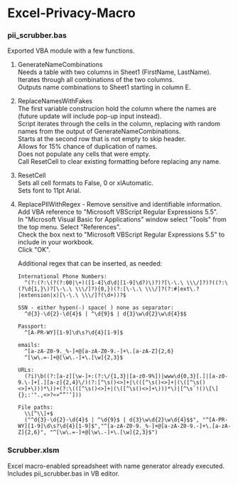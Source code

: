 # Excel-Privacy-Macro

### pii_scrubber.bas
Exported VBA module with a few functions.
1. GenerateNameCombinations  
     Needs a table with two columns in Sheet1 (FirstName, LastName).  
     Iterates through all combinations of the two columns.  
     Outputs name combinations to Sheet1 starting in column E.  
2. ReplaceNamesWithFakes  
     The first variable construcion hold the column where the names are (future update will include pop-up input instead).  
     Script iterates through the cells in the column, replacing with random names from the output of GenerateNameCombinations.  
     Starts at the second row that is not empty to skip header.  
     Allows for 15% chance of duplication of names.  
     Does not populate any cells that were empty.  
     Call ResetCell to clear existing formatting before replacing any name.  
3. ResetCell  
     Sets all cell formats to False, 0 or xlAutomatic.  
     Sets font to 11pt Arial.   
4. ReplacePIIWithRegex - Remove sensitive and identifiable information.  
     Add VBA reference to "Microsoft VBScript Regular Expressions 5.5".  
     In "Microsoft Visual Basic for Applications" window select "Tools" from the top menu. Select "References".  
     Check the box next to "Microsoft VBScript Regular Expressions 5.5" to include in your workbook.  
     Click "OK".  

     Additional regex that can be inserted, as needed:
   
       International Phone Numbers:
         ^(?:(?:\(?(?:00|\+)([1-4]\d\d|[1-9]\d?)\)?)?[\-\.\ \\\/]?)?((?:\(?\d{1,}\)?[\-\.\ \\\/]?){0,})(?:[\-\.\ \\\/]?(?:#|ext\.?|extension|x)[\-\.\ \\\/]?(\d+))?$
        
       SSN - either hypen(-) space( ) none as separator:
         ^d{3}-\d{2}-\d{4}$ | ^\d{9}$ | d{3}\w\d{2}\w\d{4}$$
        
       Passport:
         ^[A-PR-WY][1-9]\d\s?\d{4}[1-9]$
        
       emails:
         ^[a-zA-Z0-9._%-]+@[a-zA-Z0-9.-]+\.[a-zA-Z]{2,6}
         ^[\w\.=-]+@[\w\.-]+\.[\w]{2,3}$
        
       URLs:
         (?i)\b((?:[a-z][\w-]+:(?:\/{1,3}|[a-z0-9%])|www\d{0,3}[.]|[a-z0-9.\-]+[.][a-z]{2,4}\/)(?:[^\s()<>]+|\(([^\s()<>]+|(\([^\s()<>]+\)))*\))+(?:\(([^\s()<>]+|(\([^\s()<>]+\)))*\)|[^\s`!()\[\]{};:'".,<>?«»“”‘’]))
        
       File paths:
         \\[^\\]+$
         ("^d{3}-\d{2}-\d{4}$ | ^\d{9}$ | d{3}\w\d{2}\w\d{4}$$", "^[A-PR-WY][1-9]\d\s?\d{4}[1-9]$","^[a-zA-Z0-9._%-]+@[a-zA-Z0-9.-]+\.[a-zA-Z]{2,6}", "^[\w\.=-]+@[\w\.-]+\.[\w]{2,3}$") 

### Scrubber.xlsm
Excel macro-enabled spreadsheet with name generator already executed.  
Includes pii_scrubber.bas in VB editor.  
